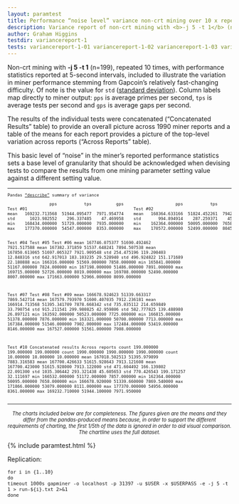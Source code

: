 ```yaml
---
layout: paramtest
title: Performance “noise level” variance non-crt mining over 10 x repeats
description: Variance report of non-crt mining with <b>-j 5 -t 1</b> (n=199) x 10
author: Graham Higgins
testdir: variancereport-1
tests: variancereport-1-01 variancereport-1-02 variancereport-1-03 variancereport-1-04 variancereport-1-05 variancereport-1-06 variancereport-1-07 variancereport-1-08 variancereport-1-09 variancereport-1-10
---
```


<div class="ui raised padded container segment">
  <p>Non-crt mining with <b>-j 5 -t 1</b> (n=199), repeated 10 times, with performance statistics reported at 5-second intervals, included to illustrate the variation in miner performance stemming from Gapcoin’s relatively fast-changing difficulty. Of note is the value for <code>std</code> (<a href="https://pandas.pydata.org/pandas-docs/stable/reference/api/pandas.DataFrame.std.html#pandas.DataFrame.std" target="_blank">standard deviation</a>). Column labels map directly to miner output: <code>pps</code> is average primes per second, <code>tps</code> is average tests per second and <code>gps</code> is average gaps per second.</p>
  <p>The results of the individual tests were concatenated (“Concatenated Results” table) to provide an overall picture across 1990 miner reports and a table of the means for each report provides a picture of the top-level variation across reports (“Across Reports” table).</p>
  <a href="pandasvariancetest"></a>
  <p>This basic level of “noise” in the miner’s reported performance statistics sets a base level of granularity that should be acknowledged when devising tests to compare the results from one mining parameter setting value against a different setting value.</p>
  <div style="font-family: monospace; font-size:66%">
    <hr>
    <p>Pandas <a href="https://pandas.pydata.org/pandas-docs/stable/reference/api/pandas.DataFrame.describe.html" target="_blank">“describe”</a> summary of variance</p>
    <pre class="nohighlight">
                 pps           tps          gps                     pps           tps          gps                    pps           tps          gps
Test #01                                           Test #02                                          Test #03
mean   169232.713568  51944.095477  7971.954774    mean   168364.633166  51824.452261  7942.879397   mean   168235.924623  51734.140704  7934.683417
std      1023.982552    296.337485    47.469958    std       994.894914    287.259371    45.697905   std       833.667193    285.329988    38.673005
min    168434.000000  51729.000000  7935.000000    min    162364.000000  50095.000000  7658.000000   min    167616.000000  51532.000000  7905.000000
max    177370.000000  54547.000000  8353.000000    max    170572.000000  52499.000000  8045.000000   max    177272.000000  54956.000000  8361.000000

Test #04                                           Test #05                                          Test #06
mean   167746.075377  51690.492462  7921.517588    mean   167382.371859  51537.648241  7894.507538   mean   167850.613065  51697.065327  7921.909548
std       254.475196    119.200403    12.848316    std       642.917013    183.103235    29.528940   std       496.924822    151.171689    22.180888
min    166316.000000  51569.000000  7858.000000    min    165841.000000  51167.000000  7824.000000   min    167198.000000  51486.000000  7891.000000
max    169715.000000  52726.000000  8019.000000    max    169708.000000  52490.000000  8007.000000   max    171663.000000  52966.000000  8099.000000

Test #07                                           Test #08                                          Test #09
mean   166678.924623  51339.663317  7869.542714    mean   167579.793970  51600.407035  7912.236181   mean   166914.713568  51395.341709  7878.668342
std       735.035112    214.659849    33.790754    std       915.211541    299.980825    42.959806   std       582.777825    139.488980    26.897121
min    163592.000000  50523.000000  7725.000000    min    166815.000000  51378.000000  7876.000000   min    163321.000000  50700.000000  7713.000000
max    167384.000000  51546.000000  7902.000000    max    172484.000000  53419.000000  8146.000000   max    167527.000000  51561.000000  7908.000000

Test #10                                           Concatenated results                              Across reports
count     199.000000    199.000000   199.000000    count    1990.000000   1990.000000  1990.000000   count      10.000000     10.000000    10.000000
mean   167018.502513  51395.979899  7883.316583    mean   167700.426633  51615.928643  7913.121608   mean   167700.423000  51615.928000  7913.122000
std       471.604492    166.139802    22.091300    std      1035.306442    293.321438    45.605653   std       770.426543    199.171257    32.111697
min    166532.000000  51172.000000  7857.000000    min    162364.000000  50095.000000  7658.000000   min    166678.920000  51339.660000  7869.540000
max    171866.000000  53079.000000  8111.000000    max    177370.000000  54956.000000  8361.000000   max    169232.710000  51944.100000  7971.950000</pre>
  </div>
  <hr>
  <p style="font-size: 80%; text-align:center"><em>The charts included below are for completeness. The figures given are the means and they differ from the pandas-produced means because, in order to support the different requirements of charting, the first 1/5th of the data is ignored in order to aid visual comparison. The chartline uses the full dataset.</em></p>
</div>


{% include paramtest.html %}

<div class="ui raised padded container segment">
  <p>Replication: 
  <pre style="font-size:90%"><code class="bash">for i in {1..10}
do
timeout 1000s gapminer -o localhost -p 31397 -u $USER -x $USERPASS -e -j 5 -t 1 > run-${i}.txt 2>&1
done</code></pre>
</p>
</div>
